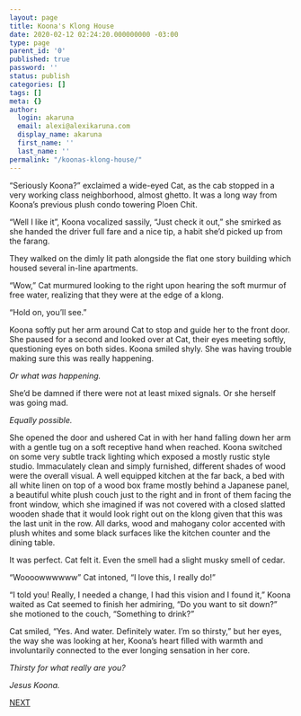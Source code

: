 ```yaml
---
layout: page
title: Koona's Klong House
date: 2020-02-12 02:24:20.000000000 -03:00
type: page
parent_id: '0'
published: true
password: ''
status: publish
categories: []
tags: []
meta: {}
author:
  login: akaruna
  email: alexi@alexikaruna.com
  display_name: akaruna
  first_name: ''
  last_name: ''
permalink: "/koonas-klong-house/"
---
```

<!-- wp:paragraph -->

“Seriously Koona?” exclaimed a wide-eyed Cat, as the cab stopped in a very working class neighborhood, almost ghetto. It was a long way from Koona’s previous plush condo towering Ploen Chit.

<!-- /wp:paragraph -->

<!-- wp:paragraph -->

“Well I like it”, Koona vocalized sassily, “Just check it out,” she smirked as she handed the driver full fare and a nice tip, a habit she’d picked up from the farang.

<!-- /wp:paragraph -->

<!-- wp:paragraph -->

They walked on the dimly lit path alongside the flat one story building which housed several in-line apartments.&nbsp;

<!-- /wp:paragraph -->

<!-- wp:paragraph -->

“Wow,” Cat murmured looking to the right upon hearing the soft murmur of free water, realizing that they were at the edge of a klong.

<!-- /wp:paragraph -->

<!-- wp:paragraph -->

“Hold on, you’ll see.”

<!-- /wp:paragraph -->

<!-- wp:paragraph -->

Koona softly put her arm around Cat to stop and guide her to the front door. She paused for a second and looked over at Cat, their eyes meeting softly, questioning eyes on both sides. Koona smiled shyly. She was having trouble making sure this was really happening.&nbsp;

<!-- /wp:paragraph -->

<!-- wp:paragraph -->

_Or what was happening._&nbsp;

<!-- /wp:paragraph -->

<!-- wp:paragraph -->

She’d be damned if there were not at least mixed signals. Or she herself was going mad.&nbsp;

<!-- /wp:paragraph -->

<!-- wp:paragraph -->

_Equally possible._

<!-- /wp:paragraph -->

<!-- wp:paragraph -->

She opened the door and ushered Cat in with her hand falling down her arm with a gentle tug on a soft receptive hand when reached. Koona switched on some very subtle track lighting which exposed a mostly rustic style studio. Immaculately clean and simply furnished, different shades of wood were the overall visual. A well equipped kitchen at the far back, a bed with all white linen on top of a wood box frame mostly behind a Japanese panel, a beautiful white plush couch just to the right and in front of them facing the front window, which she imagined if was not covered with a closed slatted wooden shade that it would look right out on the klong given that this was the last unit in the row. All darks, wood and mahogany color accented with plush whites and some black surfaces like the kitchen counter and the dining table.&nbsp;

<!-- /wp:paragraph -->

<!-- wp:paragraph -->

It was perfect. Cat felt it. Even the smell had a slight musky smell of cedar.&nbsp;

<!-- /wp:paragraph -->

<!-- wp:paragraph -->

“Woooowwwwww” Cat intoned, “I love this, I really do!”

<!-- /wp:paragraph -->

<!-- wp:paragraph -->

“I told you! Really, I needed a change, I had this vision and I found it,” Koona waited as Cat seemed to finish her admiring, “Do you want to sit down?” she motioned to the couch, “Something to drink?”

<!-- /wp:paragraph -->

<!-- wp:paragraph -->

Cat smiled, “Yes. And water. Definitely water. I’m so thirsty,” but her eyes, the way she was looking at her, Koona’s heart filled with warmth and involuntarily connected to the ever longing sensation in her core.

<!-- /wp:paragraph -->

<!-- wp:paragraph -->

_Thirsty for what really are you?&nbsp;_

<!-- /wp:paragraph -->

<!-- wp:paragraph -->

_Jesus Koona._

<!-- /wp:paragraph -->

<!-- wp:paragraph -->

[NEXT](https://ffs.alexikaruna.com/100-years/)

<!-- /wp:paragraph -->

